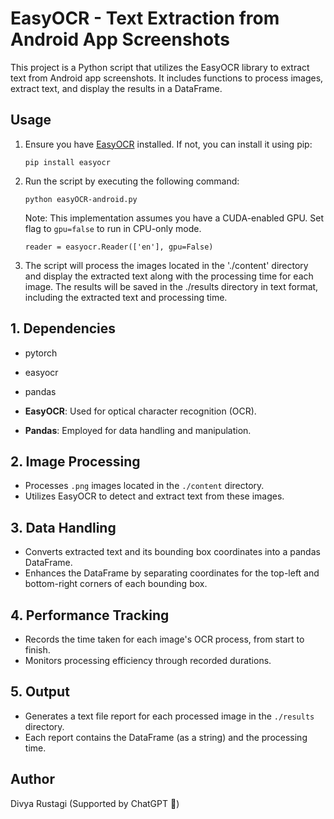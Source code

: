 # EasyOCR - Text Extraction from Android App Screenshots

This project is a Python script that utilizes the EasyOCR library to extract text from Android app screenshots. It includes functions to process images, extract text, and display the results in a DataFrame.

## Usage

1. Ensure you have [EasyOCR](https://github.com/JaidedAI/EasyOCR) installed. If not, you can install it using pip:
   ```
   pip install easyocr
   ```

2. Run the script by executing the following command:
   ```
   python easyOCR-android.py
   ```
   
   Note: This implementation assumes you have a CUDA-enabled GPU. Set flag to `gpu=false` to run in CPU-only mode.
      ```
      reader = easyocr.Reader(['en'], gpu=False)
      ```

3. The script will process the images located in the './content' directory and display the extracted text along with the processing time for each image. The results will be saved in the ./results directory in text format, including the extracted text and processing time.

## 1. Dependencies
- pytorch
- easyocr
- pandas

- **EasyOCR**: Used for optical character recognition (OCR).
- **Pandas**: Employed for data handling and manipulation.

## 2. Image Processing
- Processes `.png` images located in the `./content` directory.
- Utilizes EasyOCR to detect and extract text from these images.

## 3. Data Handling
- Converts extracted text and its bounding box coordinates into a pandas DataFrame.
- Enhances the DataFrame by separating coordinates for the top-left and bottom-right corners of each bounding box.

## 4. Performance Tracking
- Records the time taken for each image's OCR process, from start to finish.
- Monitors processing efficiency through recorded durations.

## 5. Output
- Generates a text file report for each processed image in the `./results` directory.
- Each report contains the DataFrame (as a string) and the processing time.

## Author
Divya Rustagi (Supported by ChatGPT 🙂)
